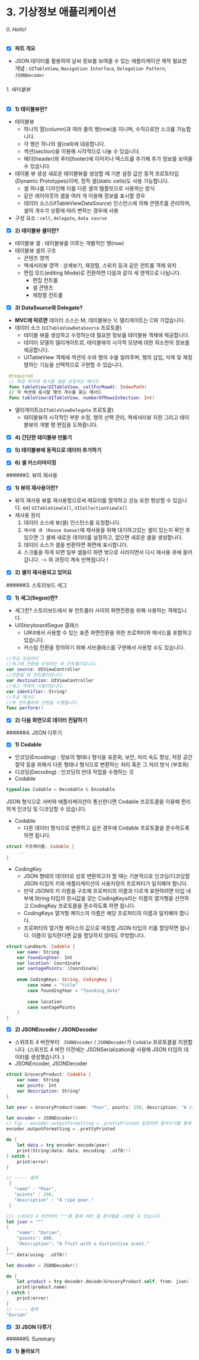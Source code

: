 # 3. 기상정보 애플리케이션
###### 0. Hello!
* [x] **파트 개요**
* JSON 데이터를 활용하여 날씨 정보를 보여줄 수 있는 애플리케이션 제작
  필요한 개념 : `UITableView`, `Navigation Interface`, `Delegation Pattern`, `JSONDecoder`

###### 1. 테이블뷰
* [x] **1) 테이블뷰란?**
* 테이블뷰 
  * 하나의 열(column)과 여러 줄의 행(row)을 지니며, 수직으로만 스크롤 가능합니다.
  * 각 행은 하나의 셀(cell)에 대응합니다.
  * 섹션(section)을 이용해 시각적으로 나눌 수 있습니다.
  * 헤더(header)와 푸터(footer)에 이미지나 텍스트를 추가해 추가 정보를 보여줄 수 있습니다.
* 테이블 뷰 생성
  새로운 테이블뷰를 생성할 때 기본 설정 값은 동적 프로토타입(Dynamic Prototypes)이며, 정적 셀(static cells)도 사용 가능합니다.
  * 셀 하나를 디자인해 이를 다른 셀의 템플릿으로 사용하는 방식
  * 같은 레이아웃의 셀을 여러 개 이용해 정보를 표시할 경우
  * 데이터 소스(UITableViewDataSource) 인스턴스에 의해 콘텐츠를 관리하며, 셀의 개수가 상황에 따라 변하는 경우에 사용
* 구성 요소 : `cell`, `delegate`, `data sourse`  

* [x] **2) 테이블뷰 셀이란?**
* 테이블뷰 셀
  : 테이블뷰를 이루는 개별적인 행(row)
* 테이블뷰 셀의 구조
  * 콘텐츠 영역 
  * 액세서리뷰 영역 : 상세보기, 재정렬, 스위치 등과 같은 컨트롤 객체 위치
  * 편집 모드(editing Mode)로 전환하면 다음과 같이 세 영역으로 나뉩니다.
    * 편집 컨트롤
    * 셀 콘텐츠
    * 재정렬 컨트롤


* [x] **3) DataSource와 Delegate?**
* **MVC에 따르면** 데이터 소스는 M, 데이블뷰는 V, 델리게이트는 C와 가깝습니다. 
* 데이터 소스 (`UITableViewDataSource` 프로토콜)
  *  테이블 뷰를 생성하고 수정하는데 필요한 정보를 테이블뷰 객체에 제공합니다.
  * 데이터 모델의 델리게이트로, 테이블뷰의 시각적 모양에 대한 최소한의 정보를 제공합니다.
  * UITableView 객체에 섹션의 수와 행의 수를 알려주며, 행의 삽입, 삭제 및 재정렬하는 기능을 선택적으로 구현할 수 있습니다.
```swift
 @required 
 // 특정 위치에 표시할 셀을 요청하는 메서드
 func tableView(UITableView, cellForRowAt: IndexPath) 
 // 각 섹션에 표시할 행의 개수를 묻는 메서드
 func tableView(UITableView, numberOfRowsInSection: Int)
```
* 델리게이트(`UITableViewDelegate` 프로토콜)
  * 테이블뷰의 시각적인 부분 수정, 행의 선택 관리, 액세서리뷰 지원 그리고 테이블뷰의 개별 행 편집을 도와줍니다. 

* [x] **4) 간단한 테이블뷰 만들기**

* [x] **5) 테이블뷰에 동적으로 데이터 추가하기** 

* [x] **6) 셀 커스터마이징**

######2. 뷰의 재사용
* [x] **1) 뷰의 재사용이란?**
* 뷰의 재사용
  뷰를 재사용함으로써 메모리를 절약하고 성능 또한 향상할 수 있습니다.
  ex) `UITableViewCell`, `UICollectionViewCell`
* 재사용 원리
  1. 데이터 소스에 뷰(셀) 인스턴스를 요청합니다.
  2. `재사용 큐 (Reuse Queue)`에 재사용을 위해 대기하고있는 셀이 있는지 확인 후 있으면 그 셀에 새로운 데이터를 설정하고, 없으면 새로운 셀을 생성합니다.
  3. 데이터 소스가 셀을 반환하면 화면에 표시합니다.
  4. 스크롤을 하게 되면 일부 셀들이 화면 밖으로 사라지면서 다시 재사용 큐에 들어갑니다.
  -> 위 과정이 계속 반복됩니다 !

* [x] **2) 셀이 재사용되고 있어요**

######3. 스토리보드 세그
* [x] **1) 세그(Segue)란?**
* 세그란? 스토리보드에서 뷰 컨트롤러 사이의 화면전환을 위해 사용하는 객체입니다. 
* UIStoryboardSegue 클래스
  * UIKit에서 사용할 수 있는 표준 화면전환을 위한 프로퍼티와 메서드를 포함하고 있습니다. 
  * 커스텀 전환을 정의하기 위해 서브클래스를 구현해서 사용할 수도 있습니다. 
```swift
//주요 프로퍼티
//세그에 전환을 요청하는 뷰 컨트롤러입니다.
var source: UIViewController
//전환될 뷰 컨트롤러입니다.
var destination: UIViewController
//세그 객체의 식별자입니다.
var identifier: String?
//주요 메서드
//뷰 컨트롤러의 전환을 수행합니다.
func perform()
```

* [x] **2) 다음 화면으로 데이터 전달하기**


######4. JSON 다루기
* [x] **1) Codable**
* 인코딩(Encoding) : 정보의 형태나 형식을 표준화, 보안, 처리 속도 향상, 저장 공간 절약 등을 위해서 다른 형태나 형식으로 변환하는 처리 혹은 그 처리 방식 (부호화)
* 디코딩(Decoding) : 인코딩의 반대 작업을 수행하는 것
* Codable
```swift 
typealias Codable = Decodable & Encodable
```
JSON 형식으로 서버와 애플리케이션이 통신한다면 Codable 프로토콜을 이용해 편리하게 인코딩 및 디코딩할 수 있습니다.
* Codable
  * 다른 데이터 형식으로 변환하고 싶은 경우에 Codable 프로토콜을 준수하도록 하면 됩니다. 
```swift
struct 구조체이름: Codable {
    ...
}
```
* CodingKey
  * JSON 형태의 데이터로 상호 변환하고자 할 때는 기본적으로 인코딩/디코딩할 JSON 타입의 키와 애플리케이션의 사용자정의 프로퍼티가 일치해야 합니다.
  * 만약 JSON의 키 이름을 구조체 프로퍼티의 이름과 다르게 표현하려면 타입 내부에 String 타입의 원시값을 갖는 CodingKeys라는 이름의 열거형을 선언하고 CodingKey 프로토콜을 준수하도록 하면 됩니다. 
  * CodingKeys 열거형 케이스의 이름은 해당 프로퍼티의 이름과 일치해야 합니다. 
  * 프로퍼티의 열거형 케이스의 값으로 매칭할 JSON 타입의 키를 할당하면 됩니다. 이름이 일치한다면 값을 할당하지 않아도 무방합니다.
```swift
struct Landmark: Codable {
    var name: String
    var foundingYear: Int
    var location: Coordinate
    var vantagePoints: [Coordinate]
    
    enum CodingKeys: String, CodingKey {
        case name = "title"
        case foundingYear = "founding_date"
        
        case location
        case vantagePoints
    }
}
```

* [x] **2) JSONEncoder / JSONDecoder**
* 스위프트 4 버전부터 ` JSONEncoder` / `JSONDecoder`가 `Codable` 프로토콜을 지원합니다. (스위프트 4 버전 이전에는 JSONSerialization을 사용해 JSON 타입의 데이터를 생성했습니다. )
* JSONEncoder, JSONDecoder
```swift
struct GroceryProduct: Codable {
    var name: String
    var points: Int
    var description: String?
}

let pear = GroceryProduct(name: "Pear", points: 250, description: "A ripe pear.")

let encoder = JSONEncoder()
// Tip : encoder.outputFormatting = .prettyPrinted 설정하면 들여쓰기를 통해 가독성이 좋게 출력해줍니다.
encoder.outputFormatting = .prettyPrinted

do {
	let data = try encoder.encode(pear)
	print(String(data: data, encoding: .utf8)!)
} catch {
	print(error)
}

// ----- 출력
 {
   "name" : "Pear",
   "points" : 250,
   "description" : "A ripe pear."
 }

/// 스위프트 4 버전부터 """를 통해 여러 줄 문자열을 사용할 수 있습니다.
let json = """
{
    "name": "Durian",
    "points": 600,
    "description": "A fruit with a distinctive scent."
}
""".data(using: .utf8)!

let decoder = JSONDecoder()

do {
	let product = try decoder.decode(GroceryProduct.self, from: json)
	print(product.name)
} catch {
	print(error)
}
// ----- 출력 
"Durian"
```

* [x] **3) JSON 다루기**

######5. Summary
* [x] **1) 돌아보기**











